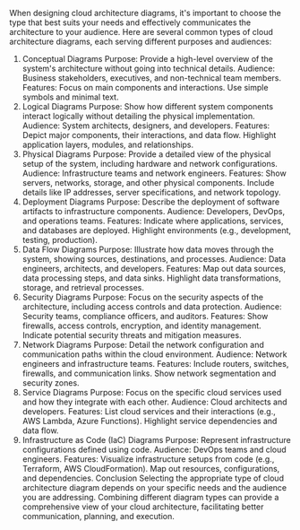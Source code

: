 When designing cloud architecture diagrams, it's important to choose the type that best suits your needs and effectively communicates the architecture to your audience. Here are several common types of cloud architecture diagrams, each serving different purposes and audiences:

1. Conceptual Diagrams
Purpose: Provide a high-level overview of the system's architecture without going into technical details.
Audience: Business stakeholders, executives, and non-technical team members.
Features:
Focus on main components and interactions.
Use simple symbols and minimal text.
2. Logical Diagrams
Purpose: Show how different system components interact logically without detailing the physical implementation.
Audience: System architects, designers, and developers.
Features:
Depict major components, their interactions, and data flow.
Highlight application layers, modules, and relationships.
3. Physical Diagrams
Purpose: Provide a detailed view of the physical setup of the system, including hardware and network configurations.
Audience: Infrastructure teams and network engineers.
Features:
Show servers, networks, storage, and other physical components.
Include details like IP addresses, server specifications, and network topology.
4. Deployment Diagrams
Purpose: Describe the deployment of software artifacts to infrastructure components.
Audience: Developers, DevOps, and operations teams.
Features:
Indicate where applications, services, and databases are deployed.
Highlight environments (e.g., development, testing, production).
5. Data Flow Diagrams
Purpose: Illustrate how data moves through the system, showing sources, destinations, and processes.
Audience: Data engineers, architects, and developers.
Features:
Map out data sources, data processing steps, and data sinks.
Highlight data transformations, storage, and retrieval processes.
6. Security Diagrams
Purpose: Focus on the security aspects of the architecture, including access controls and data protection.
Audience: Security teams, compliance officers, and auditors.
Features:
Show firewalls, access controls, encryption, and identity management.
Indicate potential security threats and mitigation measures.
7. Network Diagrams
Purpose: Detail the network configuration and communication paths within the cloud environment.
Audience: Network engineers and infrastructure teams.
Features:
Include routers, switches, firewalls, and communication links.
Show network segmentation and security zones.
8. Service Diagrams
Purpose: Focus on the specific cloud services used and how they integrate with each other.
Audience: Cloud architects and developers.
Features:
List cloud services and their interactions (e.g., AWS Lambda, Azure Functions).
Highlight service dependencies and data flow.
9. Infrastructure as Code (IaC) Diagrams
Purpose: Represent infrastructure configurations defined using code.
Audience: DevOps teams and cloud engineers.
Features:
Visualize infrastructure setups from code (e.g., Terraform, AWS CloudFormation).
Map out resources, configurations, and dependencies.
Conclusion
Selecting the appropriate type of cloud architecture diagram depends on your specific needs and the audience you are addressing. Combining different diagram types can provide a comprehensive view of your cloud architecture, facilitating better communication, planning, and execution.
